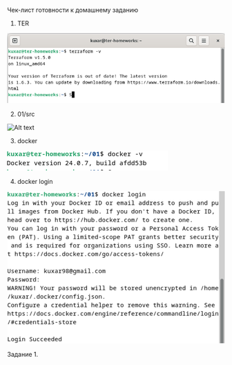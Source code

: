Чек-лист готовности к домашнему заданию

1. TER
   
![Alt text](png/1.png)

2. 01/src
   
![Alt text](image.png)

3. docker
   
![Alt text](png/3.png)

4. docker login
   
![Alt text](png/4.png)

Задание 1.